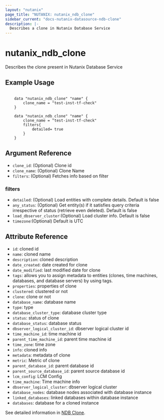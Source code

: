 ```yaml
---
layout: "nutanix"
page_title: "NUTANIX: nutanix_ndb_clone"
sidebar_current: "docs-nutanix-datasource-ndb-clone"
description: |-
  Describes a clone in Nutanix Database Service
---
```


# nutanix_ndb_clone

Describes the clone present in Nutanix Database Service

## Example Usage

```hcl

    data "nutanix_ndb_clone" "name" {
        clone_name = "test-inst-tf-check"
    } 

    data "nutanix_ndb_clone" "name" {
        clone_name = "test-inst-tf-check"
        filters{
            detailed= true
        }
    }

```

## Argument Reference

* `clone_id`: (Optional) Clone id
* `clone_name`: (Optional) Clone Name
* `filters`: (Optional) Fetches info based on filter

### filters
* `detailed`: (Optional) Load entities with complete details. Default is false
* `any_status`: (Optional) Get entity(s) if it satisfies query criteria irrespective of status (retrieve even deleted). Default is false
* `load_dbserver_cluster`:(Optional) Load cluster info. Default is false
* `timezone`:(Optional) Default is UTC


## Attribute Reference

* `id`: cloned id 
* `name`: cloned name
* `description`: cloned description
* `date_created`: date created for clone
* `date_modified`: last modified date for clone
* `tags`: allows you to assign metadata to entities (clones, time machines, databases, and database servers) by using tags.
* `properties`: properties of clone
* `clustered`: clustered or not
* `clone`: clone or not
* `database_name`: database name
* `type`: type 
* `database_cluster_type`: database cluster type
* `status`: status of clone
* `database_status`: database status 
* `dbserver_logical_cluster_id`: dbserver logical cluster id
* `time_machine_id`: time machine id
* `parent_time_machine_id`: parent time machine id
* `time_zone`: time zone
* `info`: cloned info 
* `metadata`: metadata of clone
* `metric`: Metric of clone
* `parent_database_id`: parent database id
* `parent_source_database_id`: parent source database id
* `lcm_config`: LCM Config
* `time_machine`: Time machine info
* `dbserver_logical_cluster`: dbserver logical cluster 
* `database_nodes`: database nodes associated with database instance 
* `linked_databases`: linked databases within database instance
* `databases`: database for a cloned instance

See detailed information in [NDB Clone](https://www.nutanix.dev/api_references/ndb/#/2f225874df95a-get-clone-by-value-type).